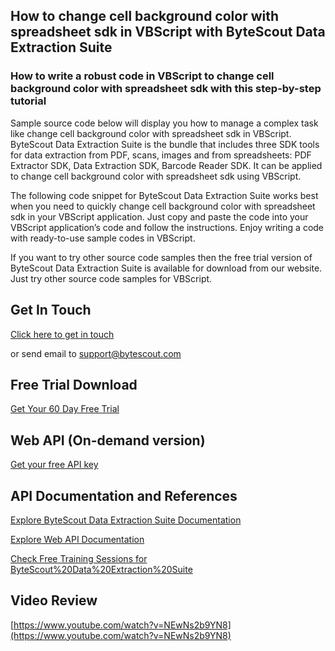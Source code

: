 ## How to change cell background color with spreadsheet sdk in VBScript with ByteScout Data Extraction Suite

### How to write a robust code in VBScript to change cell background color with spreadsheet sdk with this step-by-step tutorial

Sample source code below will display you how to manage a complex task like change cell background color with spreadsheet sdk in VBScript. ByteScout Data Extraction Suite is the bundle that includes three SDK tools for data extraction from PDF, scans, images and from spreadsheets: PDF Extractor SDK, Data Extraction SDK, Barcode Reader SDK. It can be applied to change cell background color with spreadsheet sdk using VBScript.

The following code snippet for ByteScout Data Extraction Suite works best when you need to quickly change cell background color with spreadsheet sdk in your VBScript application. Just copy and paste the code into your VBScript application’s code and follow the instructions. Enjoy writing a code with ready-to-use sample codes in VBScript.

If you want to try other source code samples then the free trial version of ByteScout Data Extraction Suite is available for download from our website. Just try other source code samples for VBScript.

## Get In Touch

[Click here to get in touch](https://bytescout.zendesk.com/hc/en-us/requests/new?subject=ByteScout%20Data%20Extraction%20Suite%20Question)

or send email to [support@bytescout.com](mailto:support@bytescout.com?subject=ByteScout%20Data%20Extraction%20Suite%20Question) 

## Free Trial Download

[Get Your 60 Day Free Trial](https://bytescout.com/download/web-installer?utm_source=github-readme)

## Web API (On-demand version)

[Get your free API key](https://pdf.co/documentation/api?utm_source=github-readme)

## API Documentation and References

[Explore ByteScout Data Extraction Suite Documentation](https://bytescout.com/documentation/index.html?utm_source=github-readme)

[Explore Web API Documentation](https://pdf.co/documentation/api?utm_source=github-readme)

[Check Free Training Sessions for ByteScout%20Data%20Extraction%20Suite](https://academy.bytescout.com/)

## Video Review

[https://www.youtube.com/watch?v=NEwNs2b9YN8](https://www.youtube.com/watch?v=NEwNs2b9YN8)